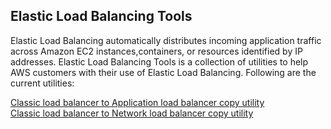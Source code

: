 ## Elastic Load Balancing Tools
 
Elastic Load Balancing automatically distributes incoming application traffic across Amazon EC2 instances,containers, or resources identified by IP addresses. Elastic Load Balancing Tools is a collection of utilities to help AWS customers with their use of Elastic Load Balancing. Following are the current utilities:

[Classic load balancer to Application load balancer copy utility](application-load-balancer-copy-utility/) <br />
[Classic load balancer to Network load balancer copy utility](network-load-balancer-copy-utility/) <br /> 
 
